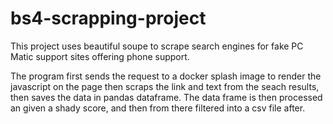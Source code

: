 # bs4-scrapping-project

This project uses beautiful soupe to scrape search engines for fake PC Matic support sites offering phone support.

The program first sends the request to  a docker splash image to render the javascript on the page then scraps the link and text from the seach results, then saves the data in pandas dataframe. The data frame is then processed an given a shady score, and then from there filtered into a csv file after.


